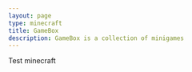 ```yaml
---
layout: page
type: minecraft
title: GameBox
description: GameBox is a collection of minigames
---
```

Test minecraft